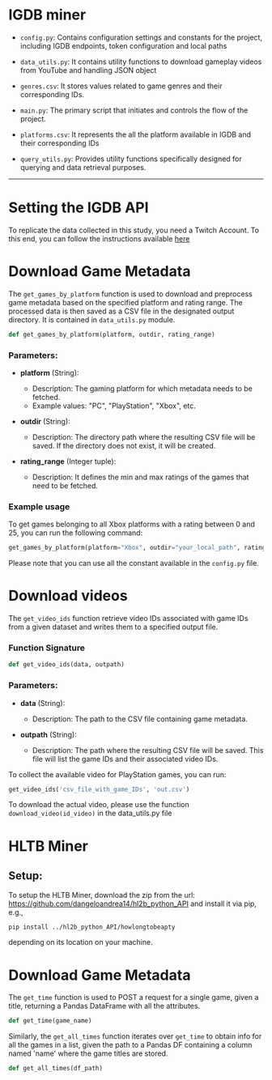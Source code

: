 # IGDB miner

- `config.py`: Contains configuration settings and constants for the project, including IGDB endpoints, token configuration and local paths
  
- `data_utils.py`: It contains utility functions to download gameplay videos from YouTube and handling JSON object 
  
- `genres.csv`: It stores values related to game genres and their corresponding IDs.
  
- `main.py`: The primary script that initiates and controls the flow of the project.
  
- `platforms.csv`: It represents the all the platform available in IGDB and their corresponding IDs
  
- `query_utils.py`: Provides utility functions specifically designed for querying and data retrieval purposes.

---


# Setting the IGDB API

To replicate the data collected in this study, you need a Twitch Account. To this end, you can follow the instructions available [here](https://api-docs.igdb.com/#getting-started)


# Download Game Metadata

The `get_games_by_platform` function is used to download and preprocess game metadata based on the specified platform and rating range. The processed data is then saved as a CSV file in the designated output directory. It is contained in `data_utils.py` module.


```python
def get_games_by_platform(platform, outdir, rating_range)
```

### Parameters:

- **platform** (String): 
  - Description: The gaming platform for which metadata needs to be fetched.
  - Example values: "PC", "PlayStation", "Xbox", etc.

- **outdir** (String): 
  - Description: The directory path where the resulting CSV file will be saved. If the directory does not exist, it will be created.

- **rating_range** (Integer tuple): 
  - Description: It defines the min and max ratings of the games that need to be fetched. 


### Example usage

To get games belonging to all Xbox platforms with a rating between 0 and 25, you can run the following command:
```python
get_games_by_platform(platform="Xbox", outdir="your_local_path", rating_range=(0, 25))
```

Please note that you can use all the constant available in the `config.py` file.

# Download videos

The `get_video_ids` function retrieve video IDs associated with game IDs from a given dataset and writes them to a specified output file.

### Function Signature

```python
def get_video_ids(data, outpath)
```

### Parameters:

- **data** (String): 
  - Description: The path to the CSV file containing game metadata.
  
- **outpath** (String): 
  - Description: The path where the resulting CSV file will be saved. This file will list the game IDs and their associated video IDs.


To collect the available video for PlayStation games, you can run:

```python
get_video_ids('csv_file_with_game_IDs', 'out.csv')
```

To download the actual video, please use the function `download_video(id_video)` in the data_utils.py file


# HLTB Miner

## Setup:

To setup the HLTB Miner, download the zip from the url: https://github.com/dangeloandrea14/hl2b_python_API
and install it via pip, e.g.,

``` pip install ../hl2b_python_API/howlongtobeapty ```

depending on its location on your machine.


# Download Game Metadata

The `get_time` function is used to POST a request for a single game, given a title, returning a Pandas DataFrame with all the attributes.


```python
def get_time(game_name)
```

Similarly, the `get_all_times` function iterates over `get_time` to obtain info for all the games in a list, given the path to a Pandas DF containing a column named 'name' where the game titles are stored.

```python
def get_all_times(df_path)
```
